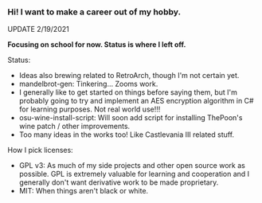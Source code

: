 ### Hi! I want to make a career out of my hobby.

UPDATE 2/19/2021

**Focusing on school for now. Status is where I left off.**

Status:
- Ideas also brewing related to RetroArch, though I'm not certain yet.
- mandelbrot-gen: Tinkering... Zooms work.
- I generally like to get started on things before saying them, but I'm probably going to try and implement an AES encryption algorithm in C# for learning purposes. Not real world use!!!
- osu-wine-install-script: Will soon add script for installing ThePoon's wine patch / other improvements.
- Too many ideas in the works too! Like Castlevania III related stuff.

How I pick licenses:
- GPL v3: As much of my side projects and other open source work as possible. GPL is extremely valuable for learning and cooperation and I generally don't want derivative work to be made proprietary. 
- MIT: When things aren't black or white.
